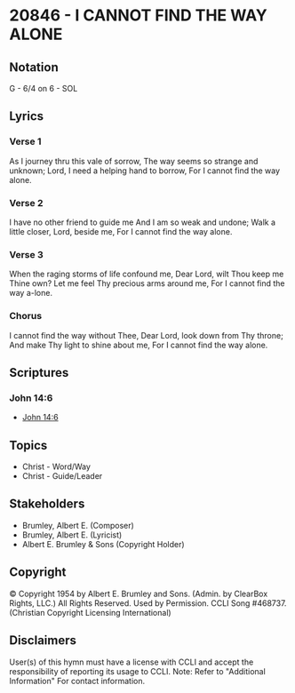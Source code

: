 # 20846 - I CANNOT FIND THE WAY ALONE

## Notation

G - 6/4 on 6 - SOL

## Lyrics

### Verse 1

As I journey thru this vale of sorrow, The way seems so strange and unknown; Lord, I need a helping hand to borrow, For I cannot find the way alone.

### Verse 2

I have no other friend to guide me And I am so weak and undone; Walk a little closer, Lord, beside me, For I cannot find the way alone.

### Verse 3

When the raging storms of life confound me, Dear Lord, wilt Thou keep me Thine own? Let me feel Thy precious arms around me, For I cannot find the way a-lone.

### Chorus

I cannot find the way without Thee, Dear Lord, look down from Thy throne; And make Thy light to shine about me, For I cannot find the way alone.


## Scriptures

### John 14:6

- [John 14:6](https://www.biblegateway.com/passage/?search=John%2014%3A6)


## Topics

- Christ - Word/Way
- Christ - Guide/Leader

## Stakeholders

- Brumley, Albert E. (Composer)
- Brumley, Albert E. (Lyricist)
- Albert E. Brumley & Sons (Copyright Holder)

## Copyright

© Copyright 1954 by Albert E. Brumley and Sons. (Admin. by ClearBox Rights, LLC.) All Rights Reserved. Used by Permission. CCLI Song #468737.
(Christian Copyright Licensing International)

## Disclaimers

User(s) of this hymn must have a license with CCLI and accept the responsibility of reporting its usage to CCLI.
Note: Refer to "Additional Information" For contact information.

